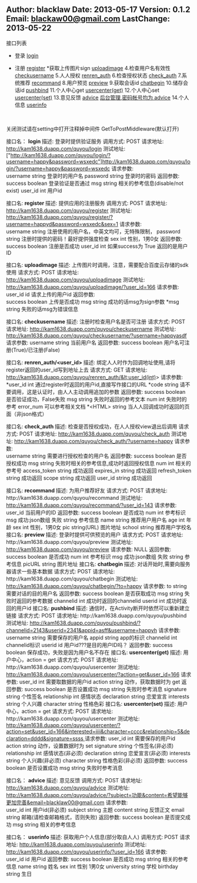 Author:  	blacklaw
Date:		2013-05-17
Version:		0.1.2
Email:		blackaw00@gmail.com
LastChange:	2013-05-22
---------------------------------------------

接口列表
* 登录  			[login](#login) 
* 注册  			[register](#register) 
*获取上传图片sign  [uploadimage](#uploadimage) 
4.检查用户名有效性  [checkusername](#checkusername) 
5.人人授权  		  [renren_auth](#renren_auth) 
6.检查授权状态  	[check_auth](#check_auth)
7.系统推荐  		[recommand](#recommand)
8.用户预览		[preview](#preview)
9.获取会话id  		[chatbegin](#chatbegin)
10.储存会话id  		[pushbind](#pushbind)
11.个人中心get		[usercenter(get)](#usercenter_get)
12.个人中心set		[usercenter(set)](#usercente_set)
13.意见反馈		[advice](#advice)    [后台管理,密码帐号均为 advice]("http://kam1638.duapp.com/admin/quyou/advice/")
14.个人信息		[userinfo](#userinfo)

 
  <br>

关闭测试请在setting中打开注释掉中间件 GetToPostMiddleware(默认打开)

  <a id='login'/>接口名：	<b class ='api_title'> login </b>
描述:		登录时提供验证服务
调用方式:	POST
请求地址:	http://kam1638.duapp.com/quyou/login
测试地址:	  ["http://kam1638.duapp.com/quyou/login/?username=happy&password=wsxedc"]http://kam1638.duapp.com/quyou/login/?username=happy&password=wsxedc</a>
请求参数:	
			username	string	登录时的用户名
			password	string 	登录时的密码
返回参数:
			success 	boolean	登录验证是否通过
			msg			string	相关的参考信息(disable/not exist)
			user_id		int 	用户id

  <a id="register"/>接口名:	<b class ='api_title'> register </b>
描述:		提供应用的注册服务
调用方式:	POST
请求地址:	http://kam1638.duapp.com/quyou/register
测试地址:	  <a href="http://kam1638.duapp.com/quyou/register/?username=happyd&password=wsxedc&sex=1">http://kam1638.duapp.com/quyou/register/?username=happyd&password=wsxedc&sex=1</a>
请求参数:	
			username	string	注册使用的用户名，中英文均可，无特殊限制，
			password 	string	注册时提供的密码！最好提供强度检查
			sex 		int		性别，1男0女
返回参数:
			success		boolean	注册是否成功
			user_id		int		如果success为 True 返回的是用户ID


<a id ="uploadimage">接口名:	<b class ='api_title'> uploadimage </b>
描述:		上传图片时调用，注意，需要配合百度云存储的sdk使用
请求方式:	POST
请求地址:	http://kam1638.duapp.com/quyou/uploadimage
测试地址:	<a href="http://kam1638.duapp.com/quyou/uploadimage/?user_id=166">http://kam1638.duapp.com/quyou/uploadimage/?user_id=166</a>
请求参数:	
			user_id 	id	   请求上传的用户id
返回参数:	
			success		boolean	上传是否成功
			msg			string  成功的话msg为sign参数
			*msg		string  失败的话msg为错误信息


  <a id ="checkusername"/>接口名:	<b class ='api_title'> checkusername </b>
描述:		注册时检查用户名是否可注册
请求方式:	POST
请求地址:	http://kam1638.duapp.com/quyou/checkusername
测试地址:	  <a href="http://kam1638.duapp.com/quyou/checkusername/?username=happyasdf">http://kam1638.duapp.com/quyou/checkusername/?username=happyasdf</a>
请求参数:
			username	string		当前用户名
返回参数:
			success 	boolean		用户名可注册(True)/已注册(False)
        

  <a id ="renren_auth"/>接口名:	<b class ='api_title'> renren_auth/&lt;user_id&gt; </b>
描述:		绑定人人时作为回调地址使用,请将register返回的user_id写到地址上去
请求方式:	GET
请求地址:	http://kam1638.duapp.com/quyou/renren_auth/&lt;user_id(int)&gt;
请求参数:	
			*user_id	int			通过register时返回的用户id,直接写作接口的URL
			*code		string		请不要调用，这是认证时，由人人主动调用追加的参数
返回参数:
			success		boolean		是否验证成功，False失败
			msg			string		失败时返回的参考文本
			num			int			失败时的参考 error_num 可以参考相关文档
			*&lt;HTML&gt;		string		当人人回调成功时返回的页面（非json格式）

    
  <a id ="check_auth"/>接口名:	 <b class ='api_title'> check_auth </b>
描述:		检查是否授权成功，在人人授权view退出后调用
请求方式:	POST
请求地址:	http://kam1638.duapp.com/quyou/check_auth
测试地址:	  <a href="http://kam1638.duapp.com/quyou/check_auth/?username=happy">http://kam1638.duapp.com/quyou/check_auth/?username=happy</a>
请求参数:	
			username 	string		需要进行授权检查的用户名
返回参数:
			success		boolean		是否授权成功
			msg			string		失败时相关的参考信息,成功时返回授权信息
			num         int		    相关的参考号
  			access_token 	string     成功返回
			expires_in		string     成功返回
			refresh_token	string     成功返回
			scope 	        string     成功返回
			user_id 	    string     成功返回

		
  <a id ="recommand"/>
接口名:	<b class ='api_title'> recommand </b>
描述:		为用户推荐好友
请求方式:	POST
请求地址:	http://kam1638.duapp.com/quyou/recommand
测试地址:	  <a href="http://kam1638.duapp.com/quyou/recommand/?user_id=143">http://kam1638.duapp.com/quyou/recommand/?user_id=143</a>
请求参数:	
			user_id 	当前用户的ID
返回参数:	
  		success		boolean		是否成功
  		num 		int			参考标识
  		msg	成功:json数组		失败 string 参考信息
				name	string		推荐用户用户名
				age		int			年龄
				sex		int			性别，1男0女
				pic		string(URL)	图片地址 
				school	string		推荐用户学校名
  
  
  <a id ="preview"/>
接口名:	<b class ='api_title'> preview </b>
描述:		登录时提供可供预览的用户
请求方式:	POST
请求地址:	http://kam1638.duapp.com/quyou/preview
测试地址:	  <a href="http://kam1638.duapp.com/quyou/preview">http://kam1638.duapp.com/quyou/preview</a>
请求参数:	NULL
返回参数:	
  		success		boolean		是否成功
  		num 		int			参考标识
  		msg	成功:json数组		失败 string 参考信息
				picURL string	图片地址
  
  
  <a id ="chatbegin"/>
接口名:	<b class ='api_title'> chatbegin </b>
描述:		对话开始时,需要向服务器请求一些基本数据
请求方式: 	POST
请求地址:	http://kam1638.duapp.com/quyou/chatbegin
测试地址:	  <a href="http://kam1638.duapp.com/quyou/chatbegin/?to=happy">http://kam1638.duapp.com/quyou/chatbegin/?to=happy</a>
请求参数:	
			to 		string		需要对话的目的用户名
返回参数:
			success 	boolean 	是否获取成功
			msg			string		失败时返回的参考数据
			channelid	int			成功时返回的channelid
 			userid		int			成功时返回的用户id

  <a id="pushbind"/>
接口名:	<b class ='api_title'> pushbind </b>
描述:		通信时，在Activity断开时依然可以重新建立链接
请求方式:	POST
请求地址:	http://kam1638.duapp.com/quyou/pushbind
测试地址:	  <a href="http://kam1638.duapp.com/quyou/pushbind/?channelid=2143&userid=2341&appid=asff&username=happyh">http://kam1638.duapp.com/quyou/pushbind/?channelid=2143&userid=2341&appid=asff&username=happyh</a>
请求参数:
			username	string		需要保存的用户名
			appid		string		app的标识
			channelid	int			channelid标识
			userid		id			用户id???是目的用户ID吗？
返回参数:
			success		boolean		保存成功，失败是因为用户名不存在 

<a id="usercenter_get"/>
接口名:	<b class ='api_title'> usercenter(get) </b>
描述:		用户中心，action = get
请求方式:	POST
请求地址:	http://kam1638.duapp.com/quyou/usercenter
测试地址:	  <a href="http://kam1638.duapp.com/quyou/usercenter/?action=get&user_id=166">http://kam1638.duapp.com/quyou/usercenter/?action=get&user_id=166</a>
请求参数:
			user_id		int		需要取数据的用户id
			action		string		动作，获取数据时为 get
返回参数:
  			success			boolean		是否设置成功
  			msg				string		失败时参考消息
			signature		string	个性签名
  			relationship	int		感情状态
			declaration		string	恋爱宣言
			interests		string	个人兴趣 
			character		string 	性格色彩

  <a id="usercenter_set"/>
接口名:	<b class ='api_title'> usercenter(set) </b>
描述:		用户中心，action = get
请求方式:	POST
请求地址:	http://kam1638.duapp.com/quyou/usercenter
测试地址:	  <a href="http://kam1638.duapp.com/quyou/usercenter/?action=set&user_id=166&interested=iiii&character=cccc&relationship=5&declaration=dddd&signature=ssss">http://kam1638.duapp.com/quyou/usercenter/?action=set&user_id=166&interested=iiii&character=cccc&relationship=5&declaration=dddd&signature=ssss
</a>
请求参数:
			user_id			int		需要保存的用户id
			action			string		动作，设置数据时为 set
  			signature		string		个性签名(非必须)
  			relationship	int			感情状态(非必须)
			declaration		string		恋爱宣言(非必须)
			interests		string		个人兴趣(非必须)
			character		string 		性格色彩(非必须)
返回参数:
			success			boolean		是否设置成功
  			msg				string		失败时参考消息

  
<a id='advice'/>接口名：	<b class ='api_title'> advice </b>
描述:		 意见反馈
调用方式:	POST
请求地址:	http://kam1638.duapp.com/quyou/advice
测试地址:	<a href="http://kam1638.duapp.com/quyou/advice/?subject=%E5%8A%9F%E8%83%BD&content=%E5%B8%8C%E6%9C%9B%E8%83%BD%E5%A4%9F%E6%9B%B4%E5%8A%A0%E5%AE%8C%E5%96%84&email=blacklaw00@gmail.com">http://kam1638.duapp.com/quyou/advice/?subject=功能&content=希望能够更加完善&email=blacklaw00@gmail.com</a>
请求参数:	
                         user_id     int      用户id(非必须)
                         subject     string   主题
                         content     string   反馈正文
                         email       string   邮箱(请检查邮箱格式，否则失败)
返回参数:
			success 	boolean	是否提交成功
			msg			string	相关的参考信息
  

 
  
<a id='userinfo'/>接口名：	<b class ='api_title'> userinfo </b>
描述:		 获取用户个人信息(部分取自人人)
调用方式:	POST
请求地址:	http://kam1638.duapp.com/quyou/userinfo
测试地址:	<a href="http://kam1638.duapp.com/quyou/userinfo/?user_id=166">http://kam1638.duapp.com/quyou/userinfo/?user_id=166</a>
请求参数:	
			user_id     id     用户id
返回参数:
			success 	boolean	是否成功
			msg			string	相关的参考信息
  			name 		string  姓名
  			sex			int		性别 1男0女
  			university	string  学校
  			birthday    string  生日
  
  
  </body>

</html>
